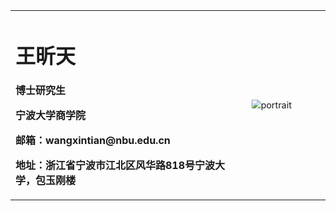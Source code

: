 <table border="0">
  <tr>
    <td width="75%">
      <h1>王昕天</h1>
      <p><b>博士研究生</b></p>
      <p><b>宁波大学商学院</b></p>
      <p><b>邮箱：wangxintian@nbu.edu.cn</b></p>
      <p><b>地址：浙江省宁波市江北区风华路818号宁波大学，包玉刚楼</b></p>
    </td>
    <td width="25%">
      <img src="https://wangxt120.github.io/wangxt120/raw/master/file/IMG_5284.jpg" alt="portrait" style="zoom:90%"> 
    </td>
  </tr>
</table>
